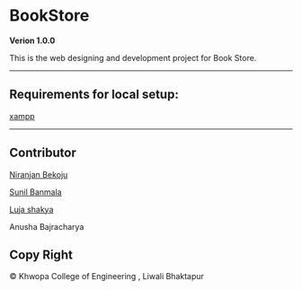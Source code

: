 # BookStore
**Verion 1.0.0**

This is the web designing and development project for Book Store.

---
## Requirements for local setup:

[xampp]('https://www.apachefriends.org/download.html')

---
## Contributor
[Niranjan Bekoju]('bekojuniranjan@gmail.com')

[Sunil Banmala]('banmalasunil0@gmail.com')

[Luja shakya]('lujashakya.com.np')

Anusha Bajracharya
## Copy Right 
© Khwopa College of Engineering , Liwali Bhaktapur


